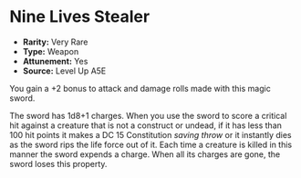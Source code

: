 
# Nine Lives Stealer

* **Rarity:** Very Rare
* **Type:** Weapon
* **Attunement:** Yes
* **Source:** Level Up A5E


You gain a +2 bonus to attack and damage rolls made with this magic sword.

The sword has 1d8+1 charges. When you use the sword to score a critical hit against a creature that is not a construct or undead, if it has less than 100 hit points it makes a DC 15 Constitution _saving throw_  or it instantly dies as the sword rips the life force out of it. Each time a creature is killed in this manner the sword expends a charge. When all its charges are gone, the sword loses this property. 

